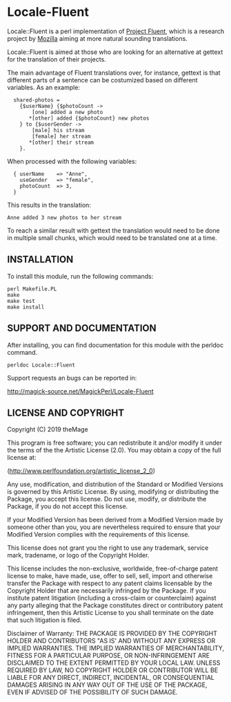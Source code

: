 # Locale-Fluent

Locale::Fluent is a perl implementation of
[Project Fluent](https://projectfluent.org), which is a research project
by [Mozilla](https://mozilla.org) aiming at more natural sounding translations.

Locale::Fluent is aimed at those who are looking for an alternative
at gettext for the translation of their projects.


The main advantage of Fluent translations over, for instance, gettext is
that different parts of a sentence can be costumized based on different
variables. As an example:

```
  shared-photos =
    {$userName} {$photoCount ->
        [one] added a new photo
       *[other] added {$photoCount} new photos
    } to {$userGender ->
        [male] his stream
        [female] her stream
       *[other] their stream
    }.

```

When processed with the following variables:

```
  { userName    => "Anne",
    useGender   => "female",
    photoCount  => 3,
  }

```

This results in the translation:

```
Anne added 3 new photos to her stream

```

To reach a similar result with gettext the translation would need to be done
in multiple small chunks, which would need to be translated one at a time.

## INSTALLATION

To install this module, run the following commands:

	perl Makefile.PL
	make
	make test
	make install

## SUPPORT AND DOCUMENTATION

After installing, you can find documentation for this module with the
perldoc command.

    perldoc Locale::Fluent


Support requests an bugs can be reported in:

http://magick-source.net/MagickPerl/Locale-Fluent


## LICENSE AND COPYRIGHT

Copyright (C) 2019 theMage

This program is free software; you can redistribute it and/or modify it
under the terms of the the Artistic License (2.0). You may obtain a
copy of the full license at:

(http://www.perlfoundation.org/artistic_license_2_0)

Any use, modification, and distribution of the Standard or Modified
Versions is governed by this Artistic License. By using, modifying or
distributing the Package, you accept this license. Do not use, modify,
or distribute the Package, if you do not accept this license.

If your Modified Version has been derived from a Modified Version made
by someone other than you, you are nevertheless required to ensure that
your Modified Version complies with the requirements of this license.

This license does not grant you the right to use any trademark, service
mark, tradename, or logo of the Copyright Holder.

This license includes the non-exclusive, worldwide, free-of-charge
patent license to make, have made, use, offer to sell, sell, import and
otherwise transfer the Package with respect to any patent claims
licensable by the Copyright Holder that are necessarily infringed by the
Package. If you institute patent litigation (including a cross-claim or
counterclaim) against any party alleging that the Package constitutes
direct or contributory patent infringement, then this Artistic License
to you shall terminate on the date that such litigation is filed.

Disclaimer of Warranty: THE PACKAGE IS PROVIDED BY THE COPYRIGHT HOLDER
AND CONTRIBUTORS "AS IS' AND WITHOUT ANY EXPRESS OR IMPLIED WARRANTIES.
THE IMPLIED WARRANTIES OF MERCHANTABILITY, FITNESS FOR A PARTICULAR
PURPOSE, OR NON-INFRINGEMENT ARE DISCLAIMED TO THE EXTENT PERMITTED BY
YOUR LOCAL LAW. UNLESS REQUIRED BY LAW, NO COPYRIGHT HOLDER OR
CONTRIBUTOR WILL BE LIABLE FOR ANY DIRECT, INDIRECT, INCIDENTAL, OR
CONSEQUENTIAL DAMAGES ARISING IN ANY WAY OUT OF THE USE OF THE PACKAGE,
EVEN IF ADVISED OF THE POSSIBILITY OF SUCH DAMAGE.

